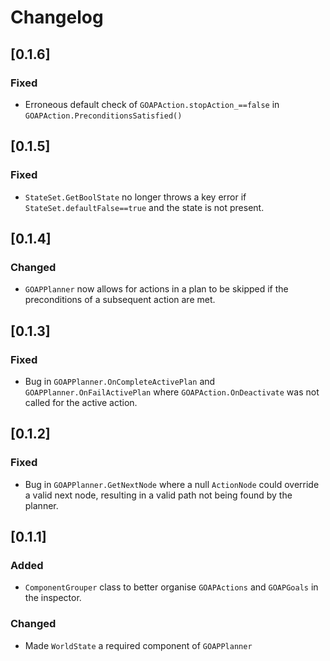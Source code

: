 # Changelog

## [0.1.6]

### Fixed
- Erroneous default check of `GOAPAction.stopAction_==false` in `GOAPAction.PreconditionsSatisfied()`

## [0.1.5]

### Fixed
- `StateSet.GetBoolState` no longer throws a key error if `StateSet.defaultFalse==true` and the state is not present.

## [0.1.4]

### Changed
- `GOAPPlanner` now allows for actions in a plan to be skipped if the preconditions of a subsequent action are met. 

## [0.1.3]

### Fixed
- Bug in `GOAPPlanner.OnCompleteActivePlan` and `GOAPPlanner.OnFailActivePlan` where `GOAPAction.OnDeactivate` was not called for the active action.

## [0.1.2]

### Fixed
- Bug in `GOAPPlanner.GetNextNode` where a null `ActionNode` could override a valid next node, resulting in a valid path not being found by the planner.

## [0.1.1]

### Added
- `ComponentGrouper` class to better organise `GOAPActions` and `GOAPGoals` in the inspector.

### Changed
- Made `WorldState` a required component of `GOAPPlanner`

